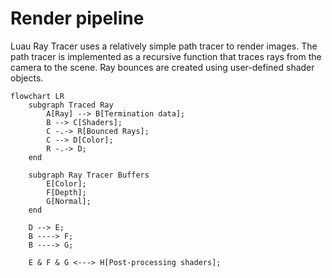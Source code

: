 # Render pipeline

Luau Ray Tracer uses a relatively simple path tracer to render images. The path tracer is implemented as a recursive function that traces rays from the camera to the scene. Ray bounces are created using user-defined shader objects.

```mermaid
flowchart LR
    subgraph Traced Ray
        A[Ray] --> B[Termination data];
        B --> C[Shaders];
        C -.-> R[Bounced Rays];
        C --> D[Color];
        R -.-> D;
    end

    subgraph Ray Tracer Buffers
        E[Color];
        F[Depth];
        G[Normal];
    end

    D --> E;
    B ----> F;
    B ----> G;

    E & F & G <---> H[Post-processing shaders];
```